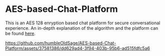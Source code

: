 # AES-based-Chat-Platform

This is an AES 128 enryption based chat platform for secure conversational experience.
An in-depth explanation of the algorithm and the platform can be found [here](https://github.com/humbleOldSage/AES-based-Chat-Platform/blob/main/git.pdf).


https://github.com/humbleOldSage/AES-based-Chat-Platform/assets/37581386/dd629ad4-3f94-403b-95b6-ad515fdfc5a6

